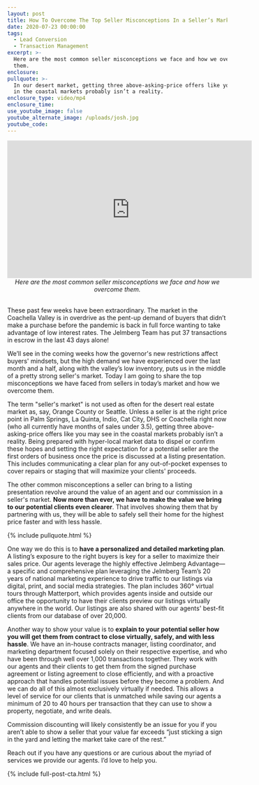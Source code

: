 ```yaml
---
layout: post
title: How To Overcome The Top Seller Misconceptions In a Seller’s Market
date: 2020-07-23 00:00:00
tags:
  - Lead Conversion
  - Transaction Management
excerpt: >-
  Here are the most common seller misconceptions we face and how we overcome
  them.
enclosure:
pullquote: >-
  In our desert market, getting three above-asking-price offers like you may see
  in the coastal markets probably isn’t a reality.
enclosure_type: video/mp4
enclosure_time:
use_youtube_image: false
youtube_alternate_image: /uploads/josh.jpg
youtube_code:
---
```


<center><iframe src="https://www.youtube.com/embed/QdcdpvHcQMQ?rel=0" width="560" height="315" frameborder="0" allowfullscreen="allowfullscreen"></iframe></center>

<center><em>Here are the most common seller misconceptions we face and how we overcome them.</em></center>

<br>These past few weeks have been extraordinary. The market in the Coachella Valley is in overdrive as the pent-up demand of buyers that didn’t make a purchase before the pandemic is back in full force wanting to take advantage of low interest rates. The Jelmberg Team has put 37 transactions in escrow in the last 43 days alone\!

We’ll see in the coming weeks how the governor's new restrictions affect buyers' mindsets, but the high demand we have experienced over the last month and a half, along with the valley’s low inventory, puts us in the middle of a pretty strong seller's market. Today I am going to share the top misconceptions we have faced from sellers in today’s market and how we overcome them.

The term "seller's market" is not used as often for the desert real estate market as, say, Orange County or Seattle. Unless a seller is at the right price point in Palm Springs, La Quinta, Indio, Cat City, DHS or Coachella right now (who all currently have months of sales under 3.5), getting three above-asking-price offers like you may see in the coastal markets probably isn’t a reality. Being prepared with hyper-local market data to dispel or confirm these hopes and setting the right expectation for a potential seller are the first orders of business once the price is discussed at a listing presentation. This includes communicating a clear plan for any out-of-pocket expenses to cover repairs or staging that will maximize your clients' proceeds.

The other common misconceptions a seller can bring to a listing presentation revolve around the value of an agent and our commission in a seller's market. **Now more than ever, we have to make the value we bring to our potential clients even clearer**. That involves showing them that by partnering with us, they will be able to safely sell their home for the highest price faster and with less hassle.

{% include pullquote.html %}

One way we do this is to **have a personalized and detailed marketing plan**. A listing’s exposure to the right buyers is key for a seller to maximize their sales price. Our agents leverage the highly effective Jelmberg Advantage—a specific and comprehensive plan leveraging the Jelmberg Team’s 20 years of national marketing experience to drive traffic to our listings via digital, print, and social media strategies. The plan includes 360&deg; virtual tours through Matterport, which provides agents inside and outside our office the opportunity to have their clients preview our listings virtually anywhere in the world. Our listings are also shared with our agents' best-fit clients from our database of over 20,000.

Another way to show your value is to **explain to your potential seller how you will get them from contract to close virtually, safely, and with less hassle**. We have an in-house contracts manager, listing coordinator, and marketing department focused solely on their respective expertise, and who have been through well over 1,000 transactions together. They work with our agents and their clients to get them from the signed purchase agreement or listing agreement to close efficiently, and with a proactive approach that handles potential issues before they become a problem. And we can do all of this almost exclusively virtually if needed. This allows a level of service for our clients that is unmatched while saving our agents a minimum of 20 to 40 hours per transaction that they can use to show a property, negotiate, and write deals.

Commission discounting will likely consistently be an issue for you if you aren’t able to show a seller that your value far exceeds “just sticking a sign in the yard and letting the market take care of the rest.”

Reach out if you have any questions or are curious about the myriad of services we provide our agents. I’d love to help you.

{% include full-post-cta.html %}